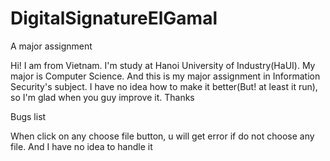 # DigitalSignatureElGamal
A major assignment

Hi! I am from Vietnam. I'm study at Hanoi University of Industry(HaUI). My major is Computer Science. And this is my major assignment in Information Security's subject. I have no idea how to make it better(But! at least it run), so I'm glad when you guy improve it. Thanks

Bugs list

When click on any choose file button, u will get error if do not choose any file. And I have no idea to handle it
